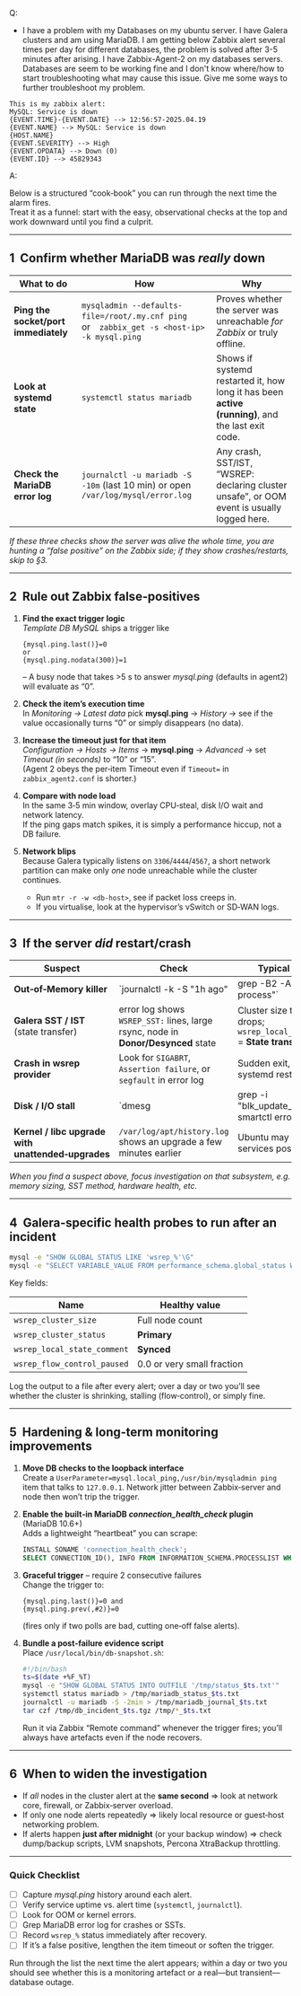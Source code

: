 Q:
- I have a problem with my Databases on my ubuntu server. I have Galera clusters and am using MariaDB. I am getting below Zabbix alert several times per day for different databases, the problem is solved after 3-5 minutes after arising. I have Zabbix-Agent-2 on my databases servers. Databases are seem to be working fine and I don't know where/how to start troubleshooting what may cause this issue. Give me some ways to further troubleshoot my problem.
```
This is my zabbix alert:
MySQL: Service is down
{EVENT.TIME}-{EVENT.DATE} --> 12:56:57-2025.04.19
{EVENT.NAME} --> MySQL: Service is down
{HOST.NAME}
{EVENT.SEVERITY} --> High
{EVENT.OPDATA} --> Down (0)
{EVENT.ID} --> 45829343
```

A:

Below is a structured “cook‑book” you can run through the next time the alarm fires.  
Treat it as a funnel: start with the easy, observational checks at the top and work downward until you find a culprit.

---

## 1  Confirm whether MariaDB was *really* down

| What to do | How | Why |
|------------|-----|-----|
| **Ping the socket/port immediately** | `mysqladmin --defaults-file=/root/.my.cnf ping` or `zabbix_get -s <host-ip> -k mysql.ping` | Proves whether the server was unreachable *for Zabbix* or truly offline. |
| **Look at systemd state** | `systemctl status mariadb` | Shows if systemd restarted it, how long it has been **active (running)**, and the last exit code. |
| **Check the MariaDB error log** | `journalctl -u mariadb -S -10m` (last 10 min) or open `/var/log/mysql/error.log` | Any crash, SST/IST, “WSREP: declaring cluster unsafe”, or OOM event is usually logged here. |

*If these three checks show the server was alive the whole time, you are hunting a “false positive” on the Zabbix side; if they show crashes/restarts, skip to §3.*

---

## 2  Rule out Zabbix false‑positives

1. **Find the exact trigger logic**  
   *Template DB MySQL* ships a trigger like  
   ```
   {mysql.ping.last()}=0
   or
   {mysql.ping.nodata(300)}=1
   ```  
   – A busy node that takes >5 s to answer *mysql.ping* (defaults in agent2) will evaluate as “0”.

2. **Check the item’s execution time**  
   In *Monitoring → Latest data* pick **mysql.ping** → *History* → see if the value occasionally turns “0” or simply disappears (no data).

3. **Increase the timeout just for that item**  
   *Configuration → Hosts → Items* → **mysql.ping** → *Advanced* → set *Timeout (in seconds)* to “10” or “15”.  
   (Agent 2 obeys the per‑item Timeout even if `Timeout=` in `zabbix_agent2.conf` is shorter.)

4. **Compare with node load**  
   In the same 3‑5 min window, overlay CPU‑steal, disk I/O wait and network latency.  
   If the ping gaps match spikes, it is simply a performance hiccup, not a DB failure.

5. **Network blips**  
   Because Galera typically listens on `3306`/`4444`/`4567`, a short network partition can make only *one* node unreachable while the cluster continues.  
   - Run `mtr -r -w <db-host>`, see if packet loss creeps in.  
   - If you virtualise, look at the hypervisor’s vSwitch or SD‑WAN logs.

---

## 3  If the server *did* restart/crash

| Suspect | Check | Typical evidence |
|---------|-------|------------------|
| **Out‑of‑Memory killer** | `journalctl -k -S "1h ago" | grep -B2 -A3 "Killed process"` | Lines like `Killed process 12345 (mysqld) total-vm:...` |
| **Galera SST / IST** (state transfer) | error log shows `WSREP_SST:` lines, large rsync, node in **Donor/Desynced** state | Cluster size temporarily drops; `wsrep_local_state_comment` = **State transfer** |
| **Crash in wsrep provider** | Look for `SIGABRT`, `Assertion failure`, or `segfault` in error log | Sudden exit, followed by systemd restart |
| **Disk / I/O stall** | `dmesg | grep -i "blk_update_request"` or smartctl errors | MariaDB aborts due to `InnoDB: Unable to read/write data` |
| **Kernel / libc upgrade with unattended‑upgrades** | `/var/log/apt/history.log` shows an upgrade a few minutes earlier | Ubuntu may auto‑restart services post‑upgrade |

*When you find a suspect above, focus investigation on that subsystem, e.g. memory sizing, SST method, hardware health, etc.*

---

## 4  Galera‑specific health probes to run **after** an incident

```bash
mysql -e "SHOW GLOBAL STATUS LIKE 'wsrep_%'\G"
mysql -e "SELECT VARIABLE_VALUE FROM performance_schema.global_status WHERE VARIABLE_NAME IN ('Threads_running','Uptime')\G"
```

Key fields:

| Name | Healthy value |
|------|---------------|
| `wsrep_cluster_size` | Full node count |
| `wsrep_cluster_status` | **Primary** | 
| `wsrep_local_state_comment` | **Synced** |
| `wsrep_flow_control_paused` | 0.0 or very small fraction |

Log the output to a file after every alert; over a day or two you’ll see whether the cluster is shrinking, stalling (flow‑control), or simply fine.

---

## 5  Hardening & long‑term monitoring improvements

1. **Move DB checks to the loopback interface**  
   Create a `UserParameter=mysql.local_ping,/usr/bin/mysqladmin ping` item that talks to `127.0.0.1`. Network jitter between Zabbix‑server and node then won’t trip the trigger.

2. **Enable the built‑in MariaDB *connection_health_check* plugin** (MariaDB 10.6+)   
   Adds a lightweight “heartbeat” you can scrape:  
   ```sql
   INSTALL SONAME 'connection_health_check';
   SELECT CONNECTION_ID(), INFO FROM INFORMATION_SCHEMA.PROCESSLIST WHERE INFO LIKE '/* Health check ping %';
   ```

3. **Graceful trigger** – require 2 consecutive failures  
   Change the trigger to:  
   ```
   {mysql.ping.last()}=0 and
   {mysql.ping.prev(,#2)}=0
   ```  
   (fires only if two polls are bad, cutting one‑off false alerts).

4. **Bundle a post‑failure evidence script**  
   Place `/usr/local/bin/db-snapshot.sh`:

   ```bash
   #!/bin/bash
   ts=$(date +%F_%T)
   mysql -e "SHOW GLOBAL STATUS INTO OUTFILE '/tmp/status_$ts.txt'"
   systemctl status mariadb > /tmp/mariadb_status_$ts.txt
   journalctl -u mariadb -S -2min > /tmp/mariadb_journal_$ts.txt
   tar czf /tmp/db_incident_$ts.tgz /tmp/*_$ts.txt
   ```
   Run it via Zabbix “Remote command” whenever the trigger fires; you’ll always have artefacts even if the node recovers.

---

## 6  When to widen the investigation

- If *all* nodes in the cluster alert at the **same second** ⇒ look at network core, firewall, or Zabbix‑server overload.  
- If only one node alerts repeatedly ⇒ likely local resource or guest‑host networking problem.  
- If alerts happen **just after midnight** (or your backup window) ⇒ check dump/backup scripts, LVM snapshots, Percona XtraBackup throttling.

---

### Quick Checklist

- [ ] Capture *mysql.ping* history around each alert.  
- [ ] Verify service uptime vs. alert time (`systemctl`, `journalctl`).  
- [ ] Look for OOM or kernel errors.  
- [ ] Grep MariaDB error log for crashes or SSTs.  
- [ ] Record `wsrep_%` status immediately after recovery.  
- [ ] If it’s a false positive, lengthen the item timeout or soften the trigger.  

Run through the list the next time the alert appears; within a day or two you should see whether this is a monitoring artefact or a real—but transient—database outage.
